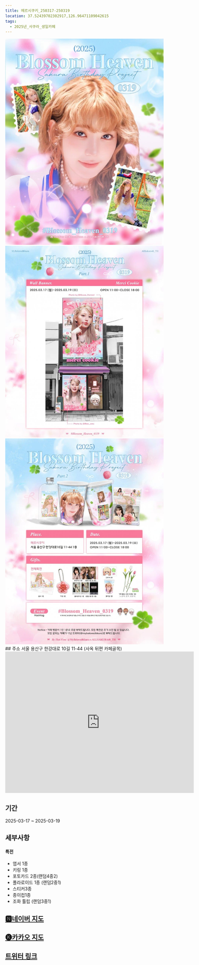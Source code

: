 ```yaml
---
title: 메르시쿠키_250317-250319
location: 37.52439702302917,126.96471109042615
tags:
  - 2025년_사쿠라_생일카페
---
```


<img src="/assets/1741090052.jpg"/>
<img src="/assets/1741090052 (1).jpg"/>
<img src="/assets/1741090052 (2).jpg"/>
## 주소
서울 용산구 한강대로 10길 11-44
(사옥 뒤편 카페골목)

<iframe src="https://www.google.com/maps/embed?pb=!1m18!1m12!1m3!1d3164.2970242445344!2d126.96219851335364!3d37.52449502641797!2m3!1f0!2f0!3f0!3m2!1i1024!2i768!4f13.1!3m3!1m2!1s0x357ca1f81d1d2b03%3A0xdee19b689f66935!2z7ISc7Jq47Yq567OE7IucIOyaqeyCsOq1rCDtlZzqsJXrjIDroZwxMOq4uCAxMS00NA!5e0!3m2!1sko!2skr!4v1741355839140!5m2!1sko!2skr" width="600" height="450" style="border:0;" allowfullscreen="" loading="lazy" referrerpolicy="no-referrer-when-downgrade"></iframe>

## 기간
2025-03-17 ~ 2025-03-19

## 세부사항
#### 특전
- 엽서 1종
- 키링 1종
- 포토카드 2종(랜덤4중2)
- 폴라로이드 1종 (랜덤2중1)
- 스티커3종
- 종이컵1종
- 조화 튤립 (랜덤3중1)


## [🅽네이버 지도](https://naver.me/FZ2iSiKQ)
## [🅚카카오 지도](https://place.map.kakao.com/1963030939)
## [트위터 링크](https://x.com/mybelovedkkura/status/1893581330426015854?t=WfppxkLmjPXgJY1P4__AJQ&s=19)

